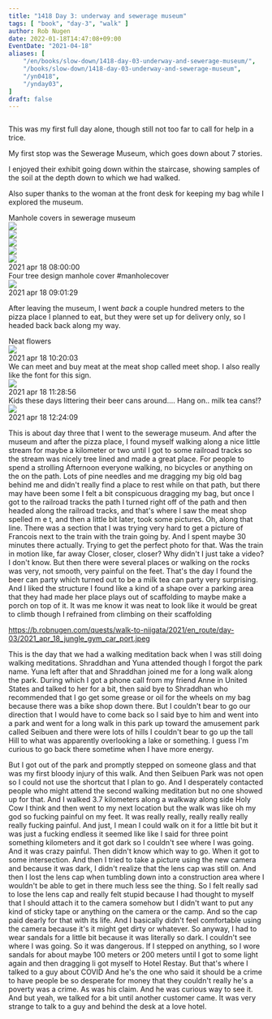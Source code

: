 ```yaml
---
title: "1418 Day 3: underway and sewerage museum"
tags: [ "book", "day-3", "walk" ]
author: Rob Nugen
date: 2022-01-18T14:47:08+09:00
EventDate: "2021-04-18"
aliases: [
    "/en/books/slow-down/1418-day-03-underway-and-sewerage-museum/",
    "/books/slow-down/1418-day-03-underway-and-sewerage-museum",
    "/yn0418",
    "/ynday03",
]
draft: false
---
```


<img
src="https://b.robnugen.com/quests/walk-to-niigata/2021/en_route/day-03/2021_apr_18_francois_looking_for_water.jpeg"
alt=""
class="title" />

This was my first full day alone,
though still not too far to call for help in a trice.

My first stop was the Sewerage Museum, which goes down about 7 stories.

I enjoyed their exhibit going down within the staircase,
showing samples of the soil at the depth down to which we had walked.

Also super thanks to the woman at the front desk for keeping my bag
while I explored the museum.

<div class="image_start uiBoxWhite noborder">
  <div class="title_text">Manhole covers in sewerage museum</div>
  <div class="_3-95 _2let">
    <div><a target="_blank" href="https://b.robnugen.com/adaptive-images/ig_cache_2022_jan_17/posts/202104/174287218_282754503479485_8716192286087079438_n_18128805151171189.jpg"><img src="https://b.robnugen.com/adaptive-images/ig_cache_2022_jan_17/posts/202104/174287218_282754503479485_8716192286087079438_n_18128805151171189.jpg" class="_2yuc _3-96" /></a></div>
    <div><a target="_blank" href="https://b.robnugen.com/adaptive-images/ig_cache_2022_jan_17/posts/202104/173178228_286350549811987_8137984552060720817_n_17892479711036651.jpg"><img src="https://b.robnugen.com/adaptive-images/ig_cache_2022_jan_17/posts/202104/173178228_286350549811987_8137984552060720817_n_17892479711036651.jpg" class="_2yuc _3-96" /></a></div>
    <div><a target="_blank" href="https://b.robnugen.com/adaptive-images/ig_cache_2022_jan_17/posts/202104/175479610_908233823074074_8254180430365983766_n_17878805333328674.jpg"><img src="https://b.robnugen.com/adaptive-images/ig_cache_2022_jan_17/posts/202104/175479610_908233823074074_8254180430365983766_n_17878805333328674.jpg" class="_2yuc _3-96" /></a></div>
    <div><a target="_blank" href="https://b.robnugen.com/adaptive-images/ig_cache_2022_jan_17/posts/202104/174267829_289206766080790_2765668499957677188_n_17891247190989537.jpg"><img src="https://b.robnugen.com/adaptive-images/ig_cache_2022_jan_17/posts/202104/174267829_289206766080790_2765668499957677188_n_17891247190989537.jpg" class="_2yuc _3-96" /></a></div>
    <div><a target="_blank" href="https://b.robnugen.com/adaptive-images/ig_cache_2022_jan_17/posts/202104/174338925_210204533837330_8318965743209712050_n_17846625014573094.jpg"><img src="https://b.robnugen.com/adaptive-images/ig_cache_2022_jan_17/posts/202104/174338925_210204533837330_8318965743209712050_n_17846625014573094.jpg" class="_2yuc _3-96" /></a></div>
  </div>
  <div class="date_taken_local">2021 apr 18 08:00:00</div>
</div>
<div class="image_start uiBoxWhite noborder">
  <div class="title_text">Four tree design manhole cover
    #manholecover</div>
  <div class="_3-95 _2let"><a target="_blank" href="https://b.robnugen.com/adaptive-images/ig_cache_2022_jan_17/posts/202104/174020283_515438729626694_1064734977632434620_n_18128377420172469.jpg"><img src="https://b.robnugen.com/adaptive-images/ig_cache_2022_jan_17/posts/202104/174020283_515438729626694_1064734977632434620_n_18128377420172469.jpg" class="_2yuc _3-96" /></a>
  </div>
  <div class="date_taken_local">2021 apr 18 09:01:29</div>
</div>

After leaving the museum, I went *back* a couple hundred meters
to the pizza place I planned to eat,
but they were set up for delivery only, so I headed back back along my way.


<div class="image_start uiBoxWhite noborder">
  <div class="title_text">Neat flowers</div>
  <div class="_3-95 _2let"><a target="_blank" href="https://b.robnugen.com/adaptive-images/ig_cache_2022_jan_17/posts/202104/173133190_750468222334002_4172147875880494064_n_17877286343331871.jpg"><img src="https://b.robnugen.com/adaptive-images/ig_cache_2022_jan_17/posts/202104/173133190_750468222334002_4172147875880494064_n_17877286343331871.jpg" class="_2yuc _3-96" /></a>
  </div>
  <div class="date_taken_local">2021 apr 18 10:20:03</div>
</div>

<div class="image_start uiBoxWhite noborder">
  <div class="title_text">We can meet and buy meat at the meat shop called meet shop.
  I also really like the font for this sign.</div>
  <div class="_3-95 _2let"><a target="_blank" href="https://b.robnugen.com/adaptive-images/ig_cache_2022_jan_17/posts/202104/174287217_299277668491108_4975529678424527119_n_17895124162926813.jpg"><img src="https://b.robnugen.com/adaptive-images/ig_cache_2022_jan_17/posts/202104/174287217_299277668491108_4975529678424527119_n_17895124162926813.jpg" class="_2yuc _3-96" /></a>
  </div>
  <div class="date_taken_local">2021 apr 18 11:28:56</div>
</div>

<div class="image_start uiBoxWhite noborder">
  <div class="title_text">Kids these days littering their beer cans around.... Hang on.. milk tea cans!?</div>
  <div class="_3-95 _2let"><a target="_blank" href="https://b.robnugen.com/adaptive-images/ig_cache_2022_jan_17/posts/202104/173597176_162390905785180_1148212190783136403_n_17868070241356416.jpg"><img src="https://b.robnugen.com/adaptive-images/ig_cache_2022_jan_17/posts/202104/173597176_162390905785180_1148212190783136403_n_17868070241356416.jpg" class="_2yuc _3-96" /></a>
  </div>
  <div class="date_taken_local">2021 apr 18 12:24:09</div>
</div>


This is about day three that I went to the sewerage museum. And after the museum and after the pizza place, I found myself walking along a nice little stream for maybe a kilometer or two until I got to some railroad tracks so the stream was nicely tree lined and made a great place. For people to spend a strolling Afternoon everyone walking, no bicycles or anything on the on the path. Lots of pine needles and me dragging my big old bag behind me and didn't really find a place to rest while on that path, but there may have been some I felt a bit conspicuous dragging my bag, but once I got to the railroad tracks the path I turned right off of the path and then headed along the railroad tracks, and that's where I saw the meat shop spelled m e t, and then a little bit later, took some pictures. Oh, along that line. There was a section that I was trying very hard to get a picture of Francois next to the train with the train going by. And I spent maybe 30 minutes there actually. Trying to get the perfect photo for that. Was the train in motion like, far away Closer, closer, closer? Why didn't I just take a video? I don't know. But then there were several places or walking on the rocks was very, not smooth, very painful on the feet. That's the day I found the beer can party which turned out to be a milk tea can party very surprising. And I liked the structure I found like a kind of a shape over a parking area that they had made her place plays out of scaffolding to maybe make a porch on top of it. It was me know it was neat to look like it would be great to climb though I refrained from climbing on their scaffolding

https://b.robnugen.com/quests/walk-to-niigata/2021/en_route/day-03/2021_apr_18_jungle_gym_car_port.jpeg

This is the day that we had a walking meditation back when I was still doing walking meditations.
Shraddhan and Yuna attended though I forgot the park name.
Yuna left after that and Shraddhan joined me for a long walk along the park.
During which I got a phone call from my friend Anne in United States and talked to her for a bit,
then said bye to Shraddhan
who recommended that I go get some grease or oil for the wheels on my bag
because there was a bike shop down there.
But I couldn't bear to go our direction that I would have to come back so
I said bye to him and went into a park and went for a long walk in this park
up toward the amusement park called Seibuen and there were lots of hills
I couldn't bear to go up the tall Hill to what was apparently
overlooking a lake or something. I guess I'm curious to go back there
sometime when I have more energy.

But I got out of the park and promptly stepped on someone glass and that was my first bloody injury of this walk. And then Seibuen Park was not open so I could not use the shortcut that I plan to go. And I desperately contacted people who might attend the second walking meditation but no one showed up for that. And I walked 3.7 kilometers along a walkway along side Holy Cow I think and then went to my next location but the walk was like oh my god so fucking painful on my feet. It was really really, really really really really fucking painful. And just, I mean I could walk on it for a little bit but it was just a fucking endless it seemed like like I said for three point something kilometers and it got dark so I couldn't see where I was going. And it was crazy painful. Then didn't know which way to go. When it got to some intersection. And then I tried to take a picture using the new camera and because it was dark, I didn't realize that the lens cap was still on. And then I lost the lens cap when tumbling down into a construction area where I wouldn't be able to get in there much less see the thing. So I felt really sad to lose the lens cap and really felt stupid because I had thought to myself that I should attach it to the camera somehow but I didn't want to put any kind of sticky tape or anything on the camera or the camp. And so the cap paid dearly for that with its life. And I basically didn't feel comfortable using the camera because it's it might get dirty or whatever. So anyway, I had to wear sandals for a little bit because it was literally so dark. I couldn't see where I was going. So it was dangerous. If I stepped on anything, so I wore sandals for about maybe 100 meters or 200 meters until I got to some light again and then dragging li got myself to Hotel Restay. But that's where I talked to a guy about COVID And he's the one who said it should be a crime to have people be so desperate for money that they couldn't really he's a poverty was a crime. As was his claim. And he was curious way to see it. And but yeah, we talked for a bit until another customer came. It was very strange to talk to a guy and behind the desk at a love hotel.
